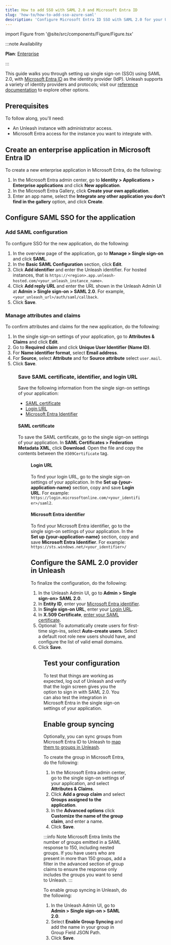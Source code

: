 ```yaml
---
title: How to add SSO with SAML 2.0 and Microsoft Entra ID
slug: 'how-to/how-to-add-sso-azure-saml'
description: 'Configure Microsoft Entra ID SSO with SAML 2.0 for your Unleash instance.'
---
```


import Figure from '@site/src/components/Figure/Figure.tsx'

:::note Availability

**Plan**: [Enterprise](https://www.getunleash.io/pricing)

:::

This guide walks you through setting up single sign-on (SSO) using SAML 2.0, with [Microsoft Entra ID](https://www.microsoft.com/en-us/security/business/identity-access/microsoft-entra-id) as the identity provider (IdP). Unleash supports a variety of identity providers and protocols; visit our [reference documentation](../reference/sso.md) to explore other options.

## Prerequisites

To follow along, you'll need:

- An Unleash instance with administrator access.
- Microsoft Entra access for the instance you want to integrate with.

## Create an enterprise application in Microsoft Entra ID

To create a new enterprise application in Microsoft Entra, do the following:
1. In the Microsoft Entra admin center, go to **Identity > Applications > Enterprise applications** and click **New application**.
2. In the Microsoft Entra Gallery, click **Create your own application**.
3. Enter an app name, select the **Integrate any other application you don't find in the gallery** option, and click **Create**.

## Configure SAML SSO for the application

### Add SAML configuration

To configure SSO for the new application, do the following:
1. In the overview page of the application, go to **Manage > Single sign-on** and click **SAML**.
2. In the **Basic SAML Configuration** section, click **Edit**.
3. Click **Add identifier** and enter the Unleash identifier. For hosted instances, that is `https://<region>.app.unleash-hosted.com/<your_unleash_instance_name>`.
4. Click **Add reply URL** and enter the URL shown in the Unleash Admin UI at **Admin > Single sign-on > SAML 2.0**. For example, `<your_unleash_url>/auth/saml/callback`.
5. Click **Save**.

### Manage attributes and claims

To confirm attributes and claims for the new application, do the following:
1. In the single sign-on settings of your application, go to **Attributes & Claims** and click **Edit**.
2. Go to **Required claim** and click **Unique User Identifier (Name ID)**.
3. For **Name identifier format**, select **Email address**.
4. For **Source**, select **Attribute** and for **Source attribute** select `user.mail`.
5. Click **Save**.

<Figure caption="Edit the SAML configuration in Microsoft Entra admin center." img="/img/microsoft-entra-admin-center.png" />


### Save SAML certificate, identifier, and login URL

Save the following information from the single sign-on settings of your application:
- [SAML certificate](#saml-certificate)
- [Login URL](#login-url)
- [Microsoft Entra Identifier](#microsoft-entra-identifier)

#### SAML certificate
To save the SAML certificate, go to the single sign-on settings of your application. In **SAML Certificates > Federation Metadata XML**, click **Download**. Open the file and copy the contents between the `X509Certificate` tag. 

<Figure caption="Save the X509 Certificate from the SAML certificate XML file. The example has been redacted." img="/img/x509cert.png" />

#### Login URL
To find your login URL, go to the single sign-on settings of your application. In the **Set up {your-application-name}** section, copy and save **Login URL**. For example: `https://login.microsoftonline.com/<your_identifier>/saml2`.

#### Microsoft Entra identifier

To find your Microsoft Entra identifier, go to the single sign-on settings of your application. In the **Set up {your-application-name}** section, copy and save **Microsoft Entra Identifier**. For example: `https://sts.windows.net/<your_identifier>/`


## Configure the SAML 2.0 provider in Unleash

To finalize the configuration, do the following:

1. In the Unleash Admin UI, go to **Admin > Single sign-on> SAML 2.0**.
2. In **Entity ID**, enter your [Microsoft Entra identifier](#microsoft-entra-identifier).
3. In **Single sign-on URL**, enter your [Login URL](#login-url).
4. In **X.509 Certificate**, [enter your SAML certificate](#saml-certificate).
5. Optional: To automatically create users for first-time sign-ins, select **Auto-create users**. Select a default root role new users should have, and configure the list of valid email domains.
6. Click **Save**.

<Figure caption="Configure SAML 2.0 in Unleash." img="/img/saml2.0.png" />

## Test your configuration

To test that things are working as expected, log out of Unleash and verify that the login screen gives you the option to sign in with SAML 2.0. You can also test the integration in Microsoft Entra in the single sign-on settings of your application.

## Enable group syncing

Optionally, you can sync groups from Microsoft Entra ID to Unleash to [map them to groups in Unleash](../how-to/how-to-set-up-group-sso-sync.md).

To create the group in Microsoft Entra, do the following:
1. In the Microsoft Entra admin center, go to the single sign-on settings of your application, and select **Attributes & Claims**.
2. Click **Add a group claim** and select **Groups assigned to the application**.
3. In the **Advanced options** click **Customize the name of the group claim**, and enter a name.
4. Click **Save**.

:::info Note
Microsoft Entra limits the number of groups emitted in a SAML response to 150, including nested groups. If you have users who are present in more than 150 groups, add a filter in the advanced section of group claims to ensure the response only includes the groups you want to send to Unleash.
:::

To enable group syncing in Unleash, do the following:
1. In the Unleash Admin UI, go to **Admin > Single sign-on > SAML 2.0**.
2. Select **Enable Group Syncing** and add the name in your group in Group Field JSON Path.
3. Click **Save**.